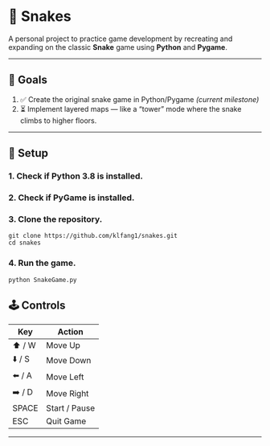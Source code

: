 # 🐍 Snakes

A personal project to practice game development by recreating and expanding on the classic **Snake** game using **Python** and **Pygame**.

---

## 🎯 Goals

1. ✅ Create the original snake game in Python/Pygame *(current milestone)*  
2. ⏳ Implement layered maps — like a “tower” mode where the snake climbs to higher floors.

---

## 🧰 Setup

### 1. Check if Python 3.8 is installed.

### 2. Check if PyGame is installed. 

### 3. Clone the repository.

```
git clone https://github.com/klfang1/snakes.git
cd snakes
```
### 4. Run the game.
```
python SnakeGame.py
```
## 🕹️ Controls

| Key | Action |
|-----|--------|
| ⬆️ / W | Move Up |
| ⬇️ / S | Move Down |
| ⬅️ / A | Move Left |
| ➡️ / D | Move Right |
| SPACE | Start / Pause |    not done yet
| ESC | Quit Game |          not done yet

---
